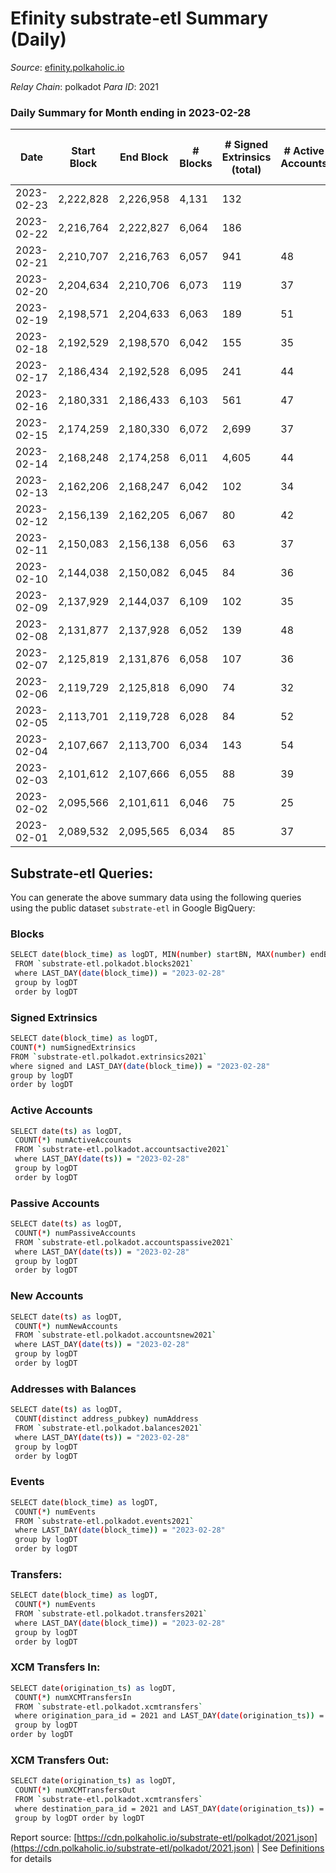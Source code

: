 # Efinity substrate-etl Summary (Daily)

_Source_: [efinity.polkaholic.io](https://efinity.polkaholic.io)

*Relay Chain*: polkadot
*Para ID*: 2021



### Daily Summary for Month ending in 2023-02-28


| Date | Start Block | End Block | # Blocks | # Signed Extrinsics (total) | # Active Accounts | # Passive | # New | # Addresses with Balances | # Events | # Transfers | # XCM Transfers In | # XCM Transfers Out | Issues | 
| ---- | ----------- | --------- | -------- | --------------------------- | ----------------- | --------- | ----- | ------------------------- | -------- | ----------- | ------------------ | ------------------- | ------ |
| 2023-02-23 | 2,222,828 | 2,226,958 | 4,131 | 132 |  |  |  |  | 8,859 | 24 ($0.46) |   |   |  |
| 2023-02-22 | 2,216,764 | 2,222,827 | 6,064 | 186 |  |  |  | 16,119 | 13,010 | 28  |   |   |  |
| 2023-02-21 | 2,210,707 | 2,216,763 | 6,057 | 941 | 48 | 8 | 4 | 16,114 | 20,640 | 56  |   |   |  |
| 2023-02-20 | 2,204,634 | 2,210,706 | 6,073 | 119 | 37 | 17 | 9 | 16,110 | 12,742 | 35  |   |   |  |
| 2023-02-19 | 2,198,571 | 2,204,633 | 6,063 | 189 | 51 | 10 | 5 | 16,101 | 13,088 | 42  |   |   |  |
| 2023-02-18 | 2,192,529 | 2,198,570 | 6,042 | 155 | 35 | 13 | 7 | 16,097 | 12,797 | 23  |   |   |  |
| 2023-02-17 | 2,186,434 | 2,192,528 | 6,095 | 241 | 44 | 10 | 4 | 16,090 | 13,355 | 30  |   |   |  |
| 2023-02-16 | 2,180,331 | 2,186,433 | 6,103 | 561 | 47 | 11 | 9 | 16,088 | 16,320 | 58 ($1.59) |   |   |  |
| 2023-02-15 | 2,174,259 | 2,180,330 | 6,072 | 2,699 | 37 | 11 | 6 | 16,081 | 37,072 | 71  |   |   |  |
| 2023-02-14 | 2,168,248 | 2,174,258 | 6,011 | 4,605 | 44 | 16 | 10 | 16,075 | 61,306 | 60  |   |   |  |
| 2023-02-13 | 2,162,206 | 2,168,247 | 6,042 | 102 | 34 | 6 | 4 | 16,067 | 12,824 | 16  |   |   |  |
| 2023-02-12 | 2,156,139 | 2,162,205 | 6,067 | 80 | 42 | 8 | 6 | 16,064 | 12,673 | 30  |   |   |  |
| 2023-02-11 | 2,150,083 | 2,156,138 | 6,056 | 63 | 37 | 8 | 4 | 16,058 | 12,564 | 15  |   |   |  |
| 2023-02-10 | 2,144,038 | 2,150,082 | 6,045 | 84 | 36 | 12 | 6 | 16,054 | 12,682 | 30  |   |   |  |
| 2023-02-09 | 2,137,929 | 2,144,037 | 6,109 | 102 | 35 | 11 | 3 | 16,050 | 12,921 | 23  |   |   |  |
| 2023-02-08 | 2,131,877 | 2,137,928 | 6,052 | 139 | 48 | 11 | 9 | 16,047 | 13,016 | 27  |   |   |  |
| 2023-02-07 | 2,125,819 | 2,131,876 | 6,058 | 107 | 36 | 17 | 7 | 16,039 | 12,839 | 33  |   |   |  |
| 2023-02-06 | 2,119,729 | 2,125,818 | 6,090 | 74 | 32 | 11 | 3 | 16,032 | 12,716 | 23  |   |   |  |
| 2023-02-05 | 2,113,701 | 2,119,728 | 6,028 | 84 | 52 | 12 | 10 | 16,029 | 12,610 | 31  |   |   |  |
| 2023-02-04 | 2,107,667 | 2,113,700 | 6,034 | 143 | 54 | 11 | 10 | 16,020 | 13,029 | 32 ($129.32) |   |   |  |
| 2023-02-03 | 2,101,612 | 2,107,666 | 6,055 | 88 | 39 | 15 | 7 | 16,010 | 12,740 | 30  |   |   |  |
| 2023-02-02 | 2,095,566 | 2,101,611 | 6,046 | 75 | 25 | 8 | 5 | 16,003 | 12,694 | 16  |   |   |  |
| 2023-02-01 | 2,089,532 | 2,095,565 | 6,034 | 85 | 37 | 13 | 10 | 15,998 | 12,726 | 30  |   |   |  |

## Substrate-etl Queries:
You can generate the above summary data using the following queries using the public dataset `substrate-etl` in Google BigQuery:

### Blocks
```bash
SELECT date(block_time) as logDT, MIN(number) startBN, MAX(number) endBN, COUNT(*) numBlocks 
 FROM `substrate-etl.polkadot.blocks2021`  
 where LAST_DAY(date(block_time)) = "2023-02-28" 
 group by logDT 
 order by logDT
```

### Signed Extrinsics
```bash
SELECT date(block_time) as logDT, 
COUNT(*) numSignedExtrinsics 
FROM `substrate-etl.polkadot.extrinsics2021`  
where signed and LAST_DAY(date(block_time)) = "2023-02-28" 
group by logDT 
order by logDT
```

### Active Accounts
```bash
SELECT date(ts) as logDT, 
 COUNT(*) numActiveAccounts 
 FROM `substrate-etl.polkadot.accountsactive2021` 
 where LAST_DAY(date(ts)) = "2023-02-28" 
 group by logDT 
 order by logDT
```

### Passive Accounts
```bash
SELECT date(ts) as logDT, 
 COUNT(*) numPassiveAccounts 
 FROM `substrate-etl.polkadot.accountspassive2021` 
 where LAST_DAY(date(ts)) = "2023-02-28" 
 group by logDT 
 order by logDT
```

### New Accounts
```bash
SELECT date(ts) as logDT, 
 COUNT(*) numNewAccounts 
 FROM `substrate-etl.polkadot.accountsnew2021` 
 where LAST_DAY(date(ts)) = "2023-02-28" 
 group by logDT
 order by logDT
```

### Addresses with Balances
```bash
SELECT date(ts) as logDT,
 COUNT(distinct address_pubkey) numAddress 
 FROM `substrate-etl.polkadot.balances2021` 
 where LAST_DAY(date(ts)) = "2023-02-28" 
 group by logDT 
 order by logDT
```

### Events
```bash
SELECT date(block_time) as logDT, 
 COUNT(*) numEvents 
 FROM `substrate-etl.polkadot.events2021` 
 where LAST_DAY(date(block_time)) = "2023-02-28" 
 group by logDT 
 order by logDT
```

### Transfers:
```bash
SELECT date(block_time) as logDT, 
 COUNT(*) numEvents 
 FROM `substrate-etl.polkadot.transfers2021` 
 where LAST_DAY(date(block_time)) = "2023-02-28" 
 group by logDT 
 order by logDT
```

### XCM Transfers In:
```bash
SELECT date(origination_ts) as logDT, 
 COUNT(*) numXCMTransfersIn 
 FROM `substrate-etl.polkadot.xcmtransfers` 
 where origination_para_id = 2021 and LAST_DAY(date(origination_ts)) = "2023-02-28" 
 group by logDT 
order by logDT
```

### XCM Transfers Out:
```bash
SELECT date(origination_ts) as logDT, 
 COUNT(*) numXCMTransfersOut 
 FROM `substrate-etl.polkadot.xcmtransfers` 
 where destination_para_id = 2021 and LAST_DAY(date(origination_ts)) = "2023-02-28" 
 group by logDT order by logDT
```


Report source: [https://cdn.polkaholic.io/substrate-etl/polkadot/2021.json](https://cdn.polkaholic.io/substrate-etl/polkadot/2021.json) | See [Definitions](/DEFINITIONS.md) for details
